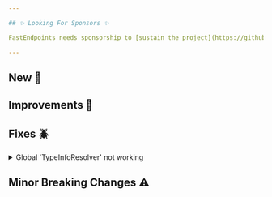 ```yaml
---

## ✨ Looking For Sponsors ✨

FastEndpoints needs sponsorship to [sustain the project](https://github.com/FastEndpoints/FastEndpoints/issues/449). Please help out if you can.

---
```


[//]: # (<details><summary>title text</summary></details>)

## New 🎉

## Improvements 🚀

## Fixes 🪲

<details><summary>Global 'TypeInfoResolver' not working</summary>

As reported by #783, there was an oversight in the way the built-in modifiers were checking the existence of custom attributes which lead to DTO properties being marked as "should not serialize".

</details>

## Minor Breaking Changes ⚠️